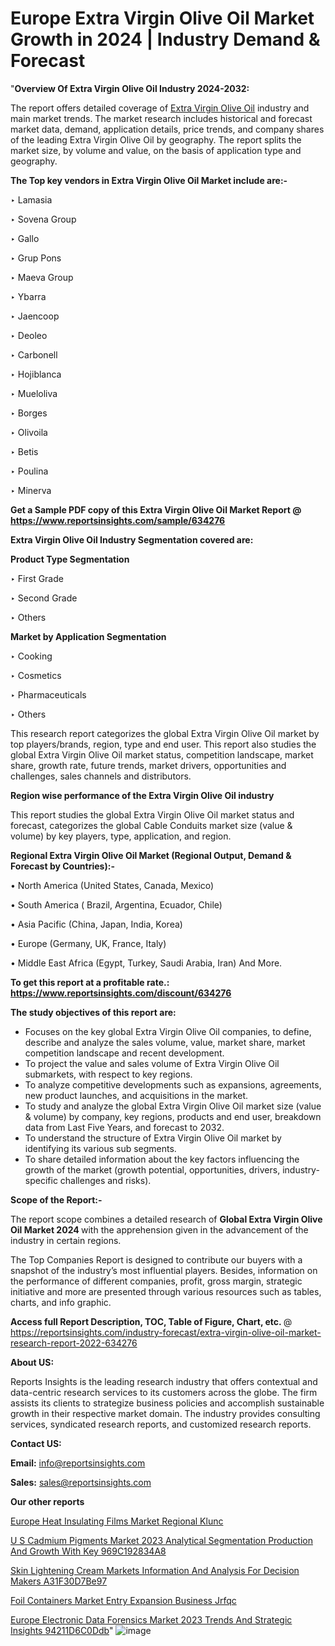 # Europe Extra Virgin Olive Oil Market Growth in 2024 | Industry Demand & Forecast

"<strong>Overview Of Extra Virgin Olive Oil Industry 2024-2032:</strong>

The report offers detailed coverage of <a href=https://www.reportsinsights.com/sample/634276>Extra Virgin Olive Oil</a> industry and main market trends. The market research includes historical and forecast market data, demand, application details, price trends, and company shares of the leading Extra Virgin Olive Oil by geography. The report splits the market size, by volume and value, on the basis of application type and geography.

<strong>The Top key vendors in Extra Virgin Olive Oil Market include are:- </strong>

‣ Lamasia

‣ Sovena Group

‣ Gallo

‣ Grup Pons

‣ Maeva Group

‣ Ybarra

‣ Jaencoop

‣ Deoleo

‣ Carbonell

‣ Hojiblanca

‣ Mueloliva

‣ Borges

‣ Olivoila

‣ Betis

‣ Poulina

‣ Minerva

<strong>Get a Sample PDF copy of this Extra Virgin Olive Oil Market Report </strong><strong>@ <a href=https://www.reportsinsights.com/sample/634276 style=color:#0000ff;>https://www.reportsinsights.com/sample/634276</a> </strong>

<strong>Extra Virgin Olive Oil Industry Segmentation covered are:</strong>

<strong>Product Type Segmentation</strong>

‣    First Grade

‣ Second Grade

‣ Others

<strong>Market by Application Segmentation</strong>

‣   Cooking

‣ Cosmetics

‣ Pharmaceuticals

‣ Others

This research report categorizes the global Extra Virgin Olive Oil market by top players/brands, region, type and end user. This report also studies the global Extra Virgin Olive Oil market status, competition landscape, market share, growth rate, future trends, market drivers, opportunities and challenges, sales channels and distributors.

<strong>Region wise performance of the Extra Virgin Olive Oil industry</strong><strong> </strong>

This report studies the global Extra Virgin Olive Oil market status and forecast, categorizes the global Cable Conduits market size (value &amp; volume) by key players, type, application, and region. 

<strong>Regional Extra Virgin Olive Oil Market (Regional Output, Demand &amp; Forecast by Countries):-</strong>

• North America (United States, Canada, Mexico)

• South America ( Brazil, Argentina, Ecuador, Chile)

• Asia Pacific (China, Japan, India, Korea)

• Europe (Germany, UK, France, Italy)

• Middle East Africa (Egypt, Turkey, Saudi Arabia, Iran) And More.

<strong>To get this report at a profitable rate.: <a href=https://www.reportsinsights.com/discount/634276 style=color:#0000ff;>https://www.reportsinsights.com/discount/634276</a></strong>

<strong>The study objectives of this report are:</strong>
<ul>
  <li>Focuses on the key global Extra Virgin Olive Oil companies, to define, describe and analyze the sales volume, value, market share, market competition landscape and recent development.</li>
  <li>To project the value and sales volume of Extra Virgin Olive Oil submarkets, with respect to key regions.</li>
  <li>To analyze competitive developments such as expansions, agreements, new product launches, and acquisitions in the market.</li>
  <li>To study and analyze the global Extra Virgin Olive Oil market size (value &amp; volume) by company, key regions, products and end user, breakdown data from Last Five Years, and forecast to 2032.</li>
  <li>To understand the structure of Extra Virgin Olive Oil market by identifying its various sub segments.</li>
  <li>To share detailed information about the key factors influencing the growth of the market (growth potential, opportunities, drivers, industry-specific challenges and risks).</li>
</ul>
<strong>Scope of the Report:-</strong><strong> </strong>

The report scope combines a detailed research of <strong>Global Extra Virgin Olive Oil Market 2024 </strong>with the apprehension given in the advancement of the industry in certain regions.

The Top Companies Report is designed to contribute our buyers with a snapshot of the industry’s most influential players. Besides, information on the performance of different companies, profit, gross margin, strategic initiative and more are presented through various resources such as tables, charts, and info graphic.

<strong>Access full Report Description, TOC, Table of Figure, Chart, etc. </strong>@   <a href=https://reportsinsights.com/industry-forecast/extra-virgin-olive-oil-market-research-report-2022-634276 style=color:#0000ff;>https://reportsinsights.com/industry-forecast/extra-virgin-olive-oil-market-research-report-2022-634276</a>

<strong>About US:</strong>

Reports Insights is the leading research industry that offers contextual and data-centric research services to its customers across the globe. The firm assists its clients to strategize business policies and accomplish sustainable growth in their respective market domain. The industry provides consulting services, syndicated research reports, and customized research reports.

<strong>Contact US:</strong>

<p class=""""><b>Email:</b> <a href=mailto:info@reportsinsights.com>info@reportsinsights.com</a></p>
<p class=""""><b>Sales:</b> <a href=mailto:sales@reportsinsights.com>sales@reportsinsights.com</a></p>

<strong>Our other reports</strong>

<a href=https://www.linkedin.com/pulse/europe-heat-insulating-films-market-regional-klunc/>Europe Heat Insulating Films Market Regional Klunc</a>

<a href=https://medium.com/@singhaakesh50/u-s-cadmium-pigments-market-2023-analytical-segmentation-production-and-growth-with-key-969c192834a8>U S Cadmium Pigments Market 2023 Analytical Segmentation Production And Growth With Key 969C192834A8</a>

<a href=https://medium.com/@gavdeakash979/skin-lightening-cream-markets-information-and-analysis-for-decision-makers-a31f30d7be97>Skin Lightening Cream Markets Information And Analysis For Decision Makers A31F30D7Be97</a>

<a href=https://www.linkedin.com/pulse/foil-containers-market-entry-expansion-business-jrfqc/>Foil Containers Market Entry Expansion Business Jrfqc</a>

<a href=https://medium.com/@achalwankhede15/europe-electronic-data-forensics-market-2023-trends-and-strategic-insights-94211d6c0ddb>Europe Electronic Data Forensics Market 2023 Trends And Strategic Insights 94211D6C0Ddb</a>"
![image](https://github.com/Reportsinsights123/RIgrowth/assets/158415881/21e05d99-0b7b-4938-851c-6edd60fed897)
